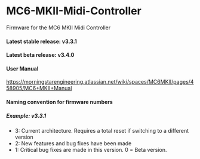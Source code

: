# MC6-MKII-Midi-Controller
Firmware for the MC6 MKII Midi Controller

#### Latest stable release: v3.3.1
#### Latest beta release: v3.4.0

#### User Manual
https://morningstarengineering.atlassian.net/wiki/spaces/MC6MKII/pages/458905/MC6+MKII+Manual


#### Naming convention for firmware numbers

##### Example: v3.3.1
- 3: Current architecture. Requires a total reset if switching to a different version
- 2: New features and bug fixes have been made
- 1: Critical bug fixes are made in this version. 0 = Beta version.
